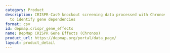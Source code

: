 ```yaml
---
category: Product
description: CRISPR-Cas9 knockout screening data processed with Chronos algorithm
  to identify gene dependencies
format: csv
id: depmap.crispr_gene_effects
name: DepMap CRISPR Gene Effects (Chronos)
product_url: https://depmap.org/portal/data_page/
layout: product_detail
---
```

